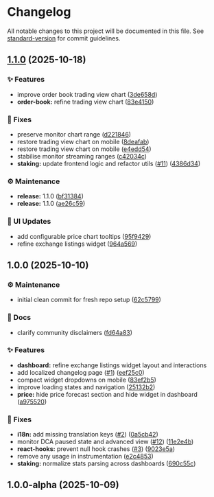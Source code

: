 # Changelog

All notable changes to this project will be documented in this file. See [standard-version](https://github.com/conventional-changelog/standard-version) for commit guidelines.

## [1.1.0](https://github.com/luzzo33/nos-plus-web/compare/v1.0.0...v1.1.0) (2025-10-18)


### ✨ Features

* improve order book trading view chart ([3de658d](https://github.com/luzzo33/nos-plus-web/commit/3de658d2054c71e57905c63ce560dd1eff38a8cc))
* **order-book:** refine trading view chart ([83e4150](https://github.com/luzzo33/nos-plus-web/commit/83e415073a1e47119412f3f60bfc387510531ebb))


### 🐞 Fixes

* preserve monitor chart range ([d221846](https://github.com/luzzo33/nos-plus-web/commit/d221846afa9a0ca5c43f45f68f60c5a8f3aac8c5))
* restore trading view chart on mobile ([8deafab](https://github.com/luzzo33/nos-plus-web/commit/8deafab660016a525d4bfebbc990c03cbdaf9cf0))
* restore trading view chart on mobile ([e4edd54](https://github.com/luzzo33/nos-plus-web/commit/e4edd549016d1e115586faed465f8a59fda3256c))
* stabilise monitor streaming ranges ([c42034c](https://github.com/luzzo33/nos-plus-web/commit/c42034ccd88cd89d5a73d84863a22719c19b3047))
* **staking:** update frontend logic and refactor utils ([#11](https://github.com/luzzo33/nos-plus-web/issues/11)) ([4386d34](https://github.com/luzzo33/nos-plus-web/commit/4386d344c95f285265899b04efd75e979847e507))


### ⚙️ Maintenance

* **release:** 1.1.0 ([bf31384](https://github.com/luzzo33/nos-plus-web/commit/bf3138492fd9ce97c2daf8f1381def4696e47672))
* **release:** 1.1.0 ([ae26c59](https://github.com/luzzo33/nos-plus-web/commit/ae26c59ed2eb7f74978fdbfdbcbc46bef5f976c3))


### 🎨 UI Updates

* add configurable price chart tooltips ([95f9429](https://github.com/luzzo33/nos-plus-web/commit/95f9429431789d63209126ad8305709df4d12607))
* refine exchange listings widget ([964a569](https://github.com/luzzo33/nos-plus-web/commit/964a569b9edec39fd93a15f3a3f2087946cc1545))

## 1.0.0 (2025-10-10)


### ⚙️ Maintenance

* initial clean commit for fresh repo setup ([62c5799](https://github.com/luzzo33/nos-plus-web/commit/62c5799cf2711c991bef3e1c753af6a9418ad874))


### 📝 Docs

* clarify community disclaimers ([fd64a83](https://github.com/luzzo33/nos-plus-web/commit/fd64a8358e14df0233bb3bda261ae4e40521c9a6))


### ✨ Features

* **dashboard:** refine exchange listings widget layout and interactions
* add localized changelog page ([#1](https://github.com/luzzo33/nos-plus-web/issues/1)) ([eef25c0](https://github.com/luzzo33/nos-plus-web/commit/eef25c0d7f6774b4d6b218c96f554759dea7d0fa))
* compact widget dropdowns on mobile ([83ef2b5](https://github.com/luzzo33/nos-plus-web/commit/83ef2b51dc0a684a9fa763fc1fa08e6556d397a9))
* improve loading states and navigation ([25132b2](https://github.com/luzzo33/nos-plus-web/commit/25132b2a50575444b35d532650a4259d15529bbb))
* **price:** hide price forecast section and hide widget in dashboard ([a975520](https://github.com/luzzo33/nos-plus-web/commit/a975520cf89e5f2f7bb025dcfdba8d1f2da424c6))


### 🐞 Fixes

* **i18n:** add missing translation keys ([#2](https://github.com/luzzo33/nos-plus-web/issues/2)) ([0a5cb42](https://github.com/luzzo33/nos-plus-web/commit/0a5cb42c06e774279e00272bcd05a3632e4b7c20))
* monitor DCA paused state and advanced view ([#12](https://github.com/luzzo33/nos-plus-web/issues/12)) ([11e2e4b](https://github.com/luzzo33/nos-plus-web/commit/11e2e4be73613a7e3022f4698cfe0548cd48b2c2))
* **react-hooks:** prevent null hook crashes ([#3](https://github.com/luzzo33/nos-plus-web/issues/3)) ([9023e5a](https://github.com/luzzo33/nos-plus-web/commit/9023e5a2fc20cc9fd819a90c426ef358939b78fd))
* remove any usage in instrumentation ([e2c4853](https://github.com/luzzo33/nos-plus-web/commit/e2c48536cf4228b24bad86cc3f1099818add87fa))
* **staking:** normalize stats parsing across dashboards ([690c55c](https://github.com/luzzo33/nos-plus-web/commit/690c55c384ab751facaa9076a445a61e917bced9))

## 1.0.0-alpha (2025-10-09)
